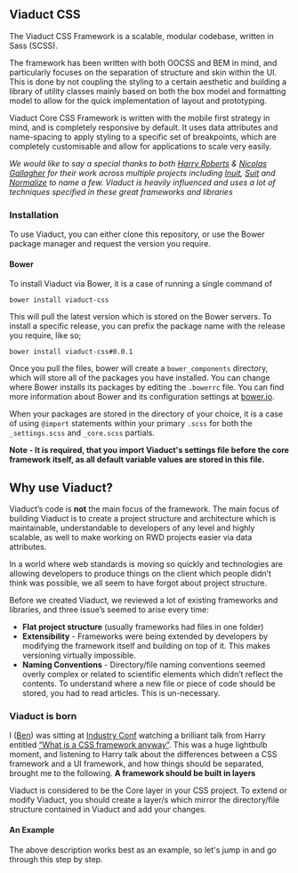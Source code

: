 ## Viaduct CSS

The Viaduct CSS Framework is a scalable, modular codebase, written in Sass (SCSS).

The framework has been written with both OOCSS and BEM in mind, and particularly focuses on the separation of structure and skin within the UI. This is done by not coupling the styling to a certain aesthetic and building a library of utility classes mainly based on both the box model and formatting model to allow for the quick implementation of layout and prototyping.

Viaduct Core CSS Framework is written with the mobile first strategy in mind, and is completely responsive by default. It uses data attributes and name-spacing to apply styling to a specific set of breakpoints, which are completely customisable and allow for applications to scale very easily.

*We would like to say a special thanks to both [Harry Roberts](https://github.com/csswizardry) & [Nicolas Gallagher](https://github.com/necolas) for their work across multiple projects including [Inuit](https://github.com/inuitcss), [Suit](https://github.com/suitcss/suit) and [Normalize](https://github.com/necolas/normalize.css) to name a few. Viaduct is heavily influenced and uses a lot of techniques specified in these great frameworks and libraries*

### Installation

To use Viaduct, you can either clone this repository, or use the Bower package manager and request the version you require.

#### Bower

To install Viaduct via Bower, it is a case of running a single command of

```bower install viaduct-css```

This will pull the latest version which is stored on the Bower servers. To install a specific release, you can prefix the package name with the release you require, like so;

```bower install viaduct-css#0.0.1```

Once you pull the files, bower will create a ```bower_components``` directory, which will store all of the packages you have installed. You can change where Bower installs its packages by editing the ```.bowerrc``` file. You can find more information about Bower and its configuration settings at [bower.io](http://www.bower.io).

When your packages are stored in the directory of your choice, it is a case of using ```@import``` statements within your primary ```.scss``` for both the ```_settings.scss``` and ```_core.scss``` partials.

**Note - It is required, that you import Viaduct's settings file before the core framework itself, as all default variable values are stored in this file.**

## Why use Viaduct?

Viaduct’s code is **not** the main focus of the framework. The main focus of building Viaduct is to create a project structure and architecture which is maintainable, understandable to developers of any level and highly scalable, as well to make working on RWD projects easier via data attributes.

In a world where web standards is moving so quickly and technologies are allowing developers to produce things on the client which people didn’t think was possible, we all seem to have forgot about project structure.

Before we created Viaduct, we reviewed a lot of existing frameworks and libraries, and three issue’s seemed to arise every time:

- **Flat project structure** (usually frameworks had files in one folder)
- **Extensibility** - Frameworks were being extended by developers by modifying the framework itself and building on top of it. This makes versioning virtually impossible.
- **Naming Conventions** - Directory/file naming conventions seemed overly complex or related to scientific elements which didn’t reflect the contents. To understand where a new file or piece of code should be stored, you had to read articles. This is un-necessary.

### Viaduct is born

I ([Ben](https://github.com/Passenger-Inspired)) was sitting at [Industry Conf](http://2015.industryconf.com/) watching a brilliant talk from Harry entitled [“What is a CSS framework anyway”](http://vimeo.com/95734680). This was a huge lightbulb moment, and listening to Harry talk about the differences between a CSS framework and a UI framework, and how things should be separated, brought me to the following. **A framework should be built in layers**

Viaduct is considered to be the Core layer in your CSS project. To extend or modify Viaduct, you should create a layer/s which mirror the directory/file structure contained in Viaduct and add your changes.

#### An Example

The above description works best as an example, so let's jump in and go through this step by step.
